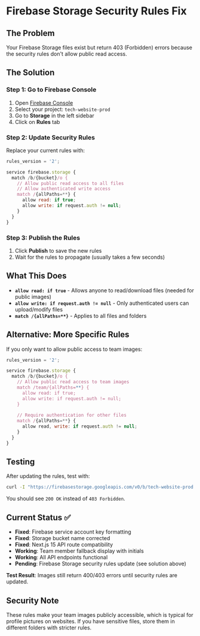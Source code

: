 # Firebase Storage Security Rules Fix

## The Problem
Your Firebase Storage files exist but return 403 (Forbidden) errors because the security rules don't allow public read access.

## The Solution

### Step 1: Go to Firebase Console
1. Open [Firebase Console](https://console.firebase.google.com/)
2. Select your project: `tech-website-prod`
3. Go to **Storage** in the left sidebar
4. Click on **Rules** tab

### Step 2: Update Security Rules
Replace your current rules with:

```javascript
rules_version = '2';

service firebase.storage {
  match /b/{bucket}/o {
    // Allow public read access to all files
    // Allow authenticated write access
    match /{allPaths=**} {
      allow read: if true;
      allow write: if request.auth != null;
    }
  }
}
```

### Step 3: Publish the Rules
1. Click **Publish** to save the new rules
2. Wait for the rules to propagate (usually takes a few seconds)

## What This Does
- **`allow read: if true`** - Allows anyone to read/download files (needed for public images)
- **`allow write: if request.auth != null`** - Only authenticated users can upload/modify files
- **`match /{allPaths=**}`** - Applies to all files and folders

## Alternative: More Specific Rules
If you only want to allow public access to team images:

```javascript
rules_version = '2';

service firebase.storage {
  match /b/{bucket}/o {
    // Allow public read access to team images
    match /team/{allPaths=**} {
      allow read: if true;
      allow write: if request.auth != null;
    }
    
    // Require authentication for other files
    match /{allPaths=**} {
      allow read, write: if request.auth != null;
    }
  }
}
```

## Testing
After updating the rules, test with:
```bash
curl -I "https://firebasestorage.googleapis.com/v0/b/tech-website-prod.firebasestorage.app/o/team/iRNL2REvSA61hsVEtYJO/ChatGPT%20Image%20May%2024%2C%202025%2C%2008_58_56%20PM.png?alt=media"
```

You should see `200 OK` instead of `403 Forbidden`.

## Current Status ✅

- **Fixed**: Firebase service account key formatting
- **Fixed**: Storage bucket name corrected 
- **Fixed**: Next.js 15 API route compatibility
- **Working**: Team member fallback display with initials
- **Working**: All API endpoints functional
- **Pending**: Firebase Storage security rules update (see solution above)

**Test Result**: Images still return 400/403 errors until security rules are updated.

## Security Note
These rules make your team images publicly accessible, which is typical for profile pictures on websites. If you have sensitive files, store them in different folders with stricter rules.
